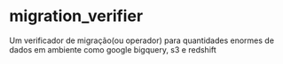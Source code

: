 # migration_verifier
Um verificador de migração(ou operador) para quantidades enormes de dados em ambiente como google bigquery, s3 e redshift
